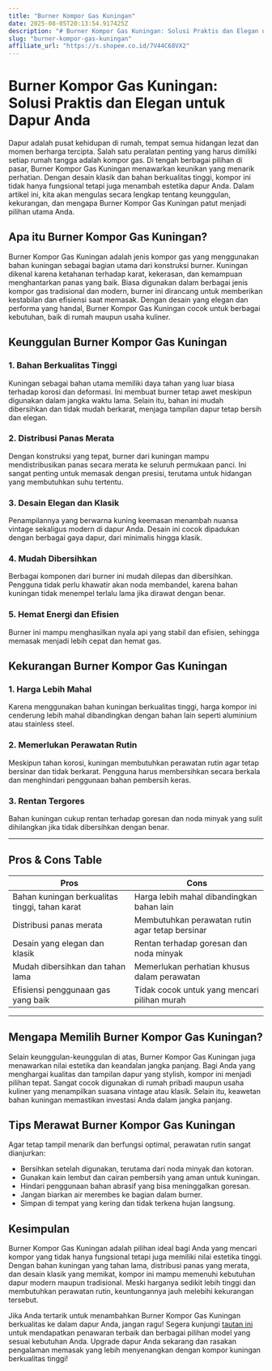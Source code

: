 ```yaml
---
title: "Burner Kompor Gas Kuningan"
date: 2025-08-05T20:13:54.917425Z
description: "# Burner Kompor Gas Kuningan: Solusi Praktis dan Elegan untuk Dapur Anda..."
slug: "burner-kompor-gas-kuningan"
affiliate_url: "https://s.shopee.co.id/7V44C68VX2"
---
```

# Burner Kompor Gas Kuningan: Solusi Praktis dan Elegan untuk Dapur Anda

Dapur adalah pusat kehidupan di rumah, tempat semua hidangan lezat dan momen berharga tercipta. Salah satu peralatan penting yang harus dimiliki setiap rumah tangga adalah kompor gas. Di tengah berbagai pilihan di pasar, Burner Kompor Gas Kuningan menawarkan keunikan yang menarik perhatian. Dengan desain klasik dan bahan berkualitas tinggi, kompor ini tidak hanya fungsional tetapi juga menambah estetika dapur Anda. Dalam artikel ini, kita akan mengulas secara lengkap tentang keunggulan, kekurangan, dan mengapa Burner Kompor Gas Kuningan patut menjadi pilihan utama Anda.

## Apa itu Burner Kompor Gas Kuningan?

Burner Kompor Gas Kuningan adalah jenis kompor gas yang menggunakan bahan kuningan sebagai bagian utama dari konstruksi burner. Kuningan dikenal karena ketahanan terhadap karat, kekerasan, dan kemampuan menghantarkan panas yang baik. Biasa digunakan dalam berbagai jenis kompor gas tradisional dan modern, burner ini dirancang untuk memberikan kestabilan dan efisiensi saat memasak. Dengan desain yang elegan dan performa yang handal, Burner Kompor Gas Kuningan cocok untuk berbagai kebutuhan, baik di rumah maupun usaha kuliner.

## Keunggulan Burner Kompor Gas Kuningan

### 1. Bahan Berkualitas Tinggi
Kuningan sebagai bahan utama memiliki daya tahan yang luar biasa terhadap korosi dan deformasi. Ini membuat burner tetap awet meskipun digunakan dalam jangka waktu lama. Selain itu, bahan ini mudah dibersihkan dan tidak mudah berkarat, menjaga tampilan dapur tetap bersih dan elegan.

### 2. Distribusi Panas Merata
Dengan konstruksi yang tepat, burner dari kuningan mampu mendistribusikan panas secara merata ke seluruh permukaan panci. Ini sangat penting untuk memasak dengan presisi, terutama untuk hidangan yang membutuhkan suhu tertentu.

### 3. Desain Elegan dan Klasik
Penampilannya yang berwarna kuning keemasan menambah nuansa vintage sekaligus modern di dapur Anda. Desain ini cocok dipadukan dengan berbagai gaya dapur, dari minimalis hingga klasik.

### 4. Mudah Dibersihkan
Berbagai komponen dari burner ini mudah dilepas dan dibersihkan. Pengguna tidak perlu khawatir akan noda membandel, karena bahan kuningan tidak menempel terlalu lama jika dirawat dengan benar.

### 5. Hemat Energi dan Efisien
Burner ini mampu menghasilkan nyala api yang stabil dan efisien, sehingga memasak menjadi lebih cepat dan hemat gas.

## Kekurangan Burner Kompor Gas Kuningan

### 1. Harga Lebih Mahal
Karena menggunakan bahan kuningan berkualitas tinggi, harga kompor ini cenderung lebih mahal dibandingkan dengan bahan lain seperti aluminium atau stainless steel.

### 2. Memerlukan Perawatan Rutin
Meskipun tahan korosi, kuningan membutuhkan perawatan rutin agar tetap bersinar dan tidak berkarat. Pengguna harus membersihkan secara berkala dan menghindari penggunaan bahan pembersih keras.

### 3. Rentan Tergores
Bahan kuningan cukup rentan terhadap goresan dan noda minyak yang sulit dihilangkan jika tidak dibersihkan dengan benar.

---

## Pros & Cons Table

| **Pros**                                               | **Cons**                                              |
|---------------------------------------------------------|--------------------------------------------------------|
| Bahan kuningan berkualitas tinggi, tahan karat         | Harga lebih mahal dibandingkan bahan lain           |
| Distribusi panas merata                                | Membutuhkan perawatan rutin agar tetap bersinar    |
| Desain yang elegan dan klasik                          | Rentan terhadap goresan dan noda minyak            |
| Mudah dibersihkan dan tahan lama                       | Memerlukan perhatian khusus dalam perawatan       |
| Efisiensi penggunaan gas yang baik                     | Tidak cocok untuk yang mencari pilihan murah     |

---

## Mengapa Memilih Burner Kompor Gas Kuningan?

Selain keunggulan-keunggulan di atas, Burner Kompor Gas Kuningan juga menawarkan nilai estetika dan keandalan jangka panjang. Bagi Anda yang menghargai kualitas dan tampilan dapur yang stylish, kompor ini menjadi pilihan tepat. Sangat cocok digunakan di rumah pribadi maupun usaha kuliner yang menampilkan suasana vintage atau klasik. Selain itu, keawetan bahan kuningan memastikan investasi Anda dalam jangka panjang.

## Tips Merawat Burner Kompor Gas Kuningan

Agar tetap tampil menarik dan berfungsi optimal, perawatan rutin sangat dianjurkan:

- Bersihkan setelah digunakan, terutama dari noda minyak dan kotoran.
- Gunakan kain lembut dan cairan pembersih yang aman untuk kuningan.
- Hindari penggunaan bahan abrasif yang bisa meninggalkan goresan.
- Jangan biarkan air merembes ke bagian dalam burner.
- Simpan di tempat yang kering dan tidak terkena hujan langsung.

## Kesimpulan

Burner Kompor Gas Kuningan adalah pilihan ideal bagi Anda yang mencari kompor yang tidak hanya fungsional tetapi juga memiliki nilai estetika tinggi. Dengan bahan kuningan yang tahan lama, distribusi panas yang merata, dan desain klasik yang memikat, kompor ini mampu memenuhi kebutuhan dapur modern maupun tradisional. Meski harganya sedikit lebih tinggi dan membutuhkan perawatan rutin, keuntungannya jauh melebihi kekurangan tersebut.

Jika Anda tertarik untuk menambahkan Burner Kompor Gas Kuningan berkualitas ke dalam dapur Anda, jangan ragu! Segera kunjungi [tautan ini](https://s.shopee.co.id/7V44C68VX2) untuk mendapatkan penawaran terbaik dan berbagai pilihan model yang sesuai kebutuhan Anda. Upgrade dapur Anda sekarang dan rasakan pengalaman memasak yang lebih menyenangkan dengan kompor kuningan berkualitas tinggi!
